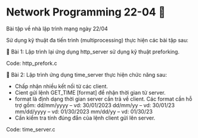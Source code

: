 # Network Programming 22-04 🍖
Bài tập về nhà lập trình mạng ngày 22/04

Sử dụng kỹ thuật đa tiến trình (multiprocessing) thực hiện các bài tập sau:

🥩 Bài 1: Lập trình lại ứng dụng http_server sử dụng kỹ thuật preforking.

Code: http_prefork.c

🥐 Bài 2: Lập trình ứng dụng time_server thực hiện chức năng sau:
+ Chấp nhận nhiều kết nối từ các client.
+ Cient gửi lệnh GET_TIME [format] để nhận thời gian từ server.
+ format là định dạng thời gian server cần trả về client. Các format cần hỗ trợ gồm:
    dd/mm/yyyy – vd: 30/01/2023
    dd/mm/yy – vd: 30/01/23
    mm/dd/yyyy – vd: 01/30/2023
    mm/dd/yy – vd: 01/30/23
+ Cần kiểm tra tính đúng đắn của lệnh client gửi lên server.

Code: time_server.c
